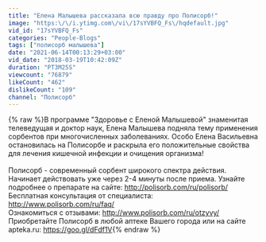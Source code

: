 ```yaml
---
title: "Елена Малышева рассказала всю правду про Полисорб!"
image: "https:\/\/i.ytimg.com\/vi\/17sYVBFQ_Fs\/hqdefault.jpg"
vid_id: "17sYVBFQ_Fs"
categories: "People-Blogs"
tags: ["полисорб малышева"]
date: "2021-06-14T00:13:29+03:00"
vid_date: "2018-03-19T10:42:09Z"
duration: "PT3M25S"
viewcount: "76879"
likeCount: "462"
dislikeCount: "109"
channel: "Полисорб"
---
```

{% raw %}В программе &quot;Здоровье с Еленой Малышевой&quot; знаменитая телеведущая и доктор наук, Елена Малышева подняла тему применения сорбентов при многочисленных заболеваниях. Особо Елена Васильевна остановилась на Полисорбе и раскрыла его положительные свойства для лечения кишечной инфекции и очищения организма!<br /><br />Полисорб - современный сорбент широкого спектра действия. Начинает действовать уже через 2-4 минуты после приема. Узнайте подробнее о препарате на сайте: <a rel="nofollow" target="blank" href="http://polisorb.com/ru/polisorb/">http://polisorb.com/ru/polisorb/</a><br />Бесплатная консультация от специалиста: <a rel="nofollow" target="blank" href="http://www.polisorb.com/ru/faq/">http://www.polisorb.com/ru/faq/</a><br />Ознакомиться с отзывами: <a rel="nofollow" target="blank" href="http://www.polisorb.com/ru/otzyvy/">http://www.polisorb.com/ru/otzyvy/</a><br />Приобретайте Полисорб в любой аптеке Вашего города или на сайте apteka.ru: <a rel="nofollow" target="blank" href="https://goo.gl/dFdf1V">https://goo.gl/dFdf1V</a>{% endraw %}
